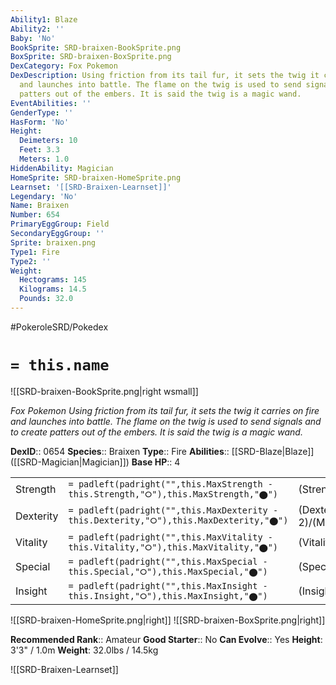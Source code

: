 ```yaml
---
Ability1: Blaze
Ability2: ''
Baby: 'No'
BookSprite: SRD-braixen-BookSprite.png
BoxSprite: SRD-braixen-BoxSprite.png
DexCategory: Fox Pokemon
DexDescription: Using friction from its tail fur, it sets the twig it carries on fire
  and launches into battle. The flame on the twig is used to send signals and to create
  patters out of the embers. It is said the twig is a magic wand.
EventAbilities: ''
GenderType: ''
HasForm: 'No'
Height:
  Deimeters: 10
  Feet: 3.3
  Meters: 1.0
HiddenAbility: Magician
HomeSprite: SRD-braixen-HomeSprite.png
Learnset: '[[SRD-Braixen-Learnset]]'
Legendary: 'No'
Name: Braixen
Number: 654
PrimaryEggGroup: Field
SecondaryEggGroup: ''
Sprite: braixen.png
Type1: Fire
Type2: ''
Weight:
  Hectograms: 145
  Kilograms: 14.5
  Pounds: 32.0
---
```


#PokeroleSRD/Pokedex

# `= this.name`

![[SRD-braixen-BookSprite.png|right wsmall]]

*Fox Pokemon*
*Using friction from its tail fur, it sets the twig it carries on fire and launches into battle. The flame on the twig is used to send signals and to create patters out of the embers. It is said the twig is a magic wand.*

**DexID**:: 0654
**Species**:: Braixen
**Type**:: Fire
**Abilities**:: [[SRD-Blaze|Blaze]] ([[SRD-Magician|Magician]])
**Base HP**:: 4

|           |                                                                                        |                                          |
| --------- | -------------------------------------------------------------------------------------- | ---------------------------------------- |
| Strength  | `= padleft(padright("",this.MaxStrength - this.Strength,"⭘"),this.MaxStrength,"⬤")`    | (Strength::2)/(MaxStrength::4)   |
| Dexterity | `= padleft(padright("",this.MaxDexterity - this.Dexterity,"⭘"),this.MaxDexterity,"⬤")` | (Dexterity:: 2)/(MaxDexterity::5) |
| Vitality  | `= padleft(padright("",this.MaxVitality - this.Vitality,"⭘"),this.MaxVitality,"⬤")`    | (Vitality::2)/(MaxVitality::4)   |
| Special   | `= padleft(padright("",this.MaxSpecial - this.Special,"⭘"),this.MaxSpecial,"⬤")`       | (Special::2)/(MaxSpecial::5)     |
| Insight   | `= padleft(padright("",this.MaxInsight - this.Insight,"⭘"),this.MaxInsight,"⬤")`       | (Insight::2)/(MaxInsight::5)     |

![[SRD-braixen-HomeSprite.png|right]]
![[SRD-braixen-BoxSprite.png|right]]

**Recommended Rank**:: Amateur
**Good Starter**:: No
**Can Evolve**:: Yes
**Height**: 3'3" / 1.0m
**Weight**: 32.0lbs / 14.5kg

![[SRD-Braixen-Learnset]]